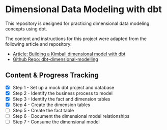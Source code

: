 # Dimensional Data Modeling with dbt

This repository is designed for practicing dimensional data modeling concepts using dbt.

The content and instructions for this project were adapted from the following article and repository:
* [Article: Building a Kimball dimensional model with dbt](https://docs.getdbt.com/blog/kimball-dimensional-model)
* [Github Repo: dbt-dimensional-modelling](https://github.com/Data-Engineer-Camp/dbt-dimensional-modelling/tree/main)

## Content & Progress Tracking
- [x] Step 1 - Set up a mock dbt project and database
- [x] Step 2 - Identify the business process to model
- [x] Step 3 - Identify the fact and dimension tables
- [x] Step 4 - Create the dimension tables
- [ ] Step 5 - Create the fact table
- [ ] Step 6 - Document the dimensional model relationships
- [ ] Step 7 - Consume the dimensional model